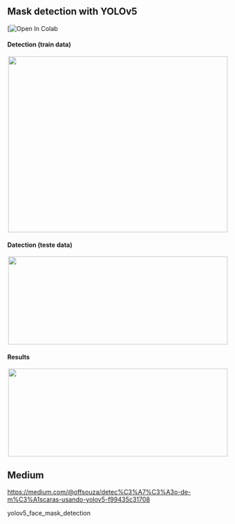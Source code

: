 ## Mask detection with YOLOv5 

[![Open In Colab](https://colab.research.google.com/drive/16QnHEnHVClfuZbLkW0_QAQT-X44AHGNd?usp=sharing)

#### Detection (train data)

<p align="center">
  <img width="500" height="400" src="https://miro.medium.com/max/1280/1*RBiIf4rlPJY27MnZGJI1kQ.jpeg">
</p>

#### Datection (teste data)

<p align="center">
  <img width="500" height="200" src="https://miro.medium.com/max/1066/1*9Tf1zWZfLELrpzROWI5BpA.png">
</p>

#### Results 

<p align="center">
  <img width="500" height="200" src="https://miro.medium.com/max/1280/1*v7Ky_Wy_EOqFebQ4Qvf-DA.png">
</p>

## Medium

https://medium.com/@offsouza/detec%C3%A7%C3%A3o-de-m%C3%A1scaras-usando-yolov5-f99435c31708



yolov5_face_mask_detection

